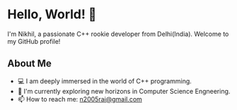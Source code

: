 # Hello, World! 👋

I'm Nikhil, a passionate C++ rookie developer from Delhi(India). Welcome to my GitHub profile!

## About Me

- 💻 I am deeply immersed in the world of C++ programming.
- 🌱 I'm currently exploring new horizons in Computer Science Engneering.
- 📫 How to reach me: n2005rai@gmail.com

